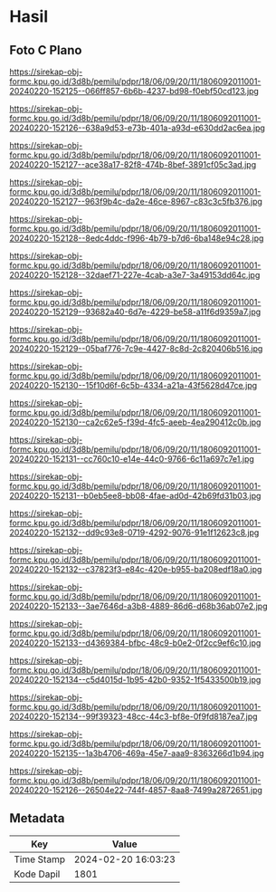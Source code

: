 # Hasil

## Foto C Plano

https://sirekap-obj-formc.kpu.go.id/3d8b/pemilu/pdpr/18/06/09/20/11/1806092011001-20240220-152125--066ff857-6b6b-4237-bd98-f0ebf50cd123.jpg

https://sirekap-obj-formc.kpu.go.id/3d8b/pemilu/pdpr/18/06/09/20/11/1806092011001-20240220-152126--638a9d53-e73b-401a-a93d-e630dd2ac6ea.jpg

https://sirekap-obj-formc.kpu.go.id/3d8b/pemilu/pdpr/18/06/09/20/11/1806092011001-20240220-152127--ace38a17-82f8-474b-8bef-3891cf05c3ad.jpg

https://sirekap-obj-formc.kpu.go.id/3d8b/pemilu/pdpr/18/06/09/20/11/1806092011001-20240220-152127--963f9b4c-da2e-46ce-8967-c83c3c5fb376.jpg

https://sirekap-obj-formc.kpu.go.id/3d8b/pemilu/pdpr/18/06/09/20/11/1806092011001-20240220-152128--8edc4ddc-f996-4b79-b7d6-6ba148e94c28.jpg

https://sirekap-obj-formc.kpu.go.id/3d8b/pemilu/pdpr/18/06/09/20/11/1806092011001-20240220-152128--32daef71-227e-4cab-a3e7-3a49153dd64c.jpg

https://sirekap-obj-formc.kpu.go.id/3d8b/pemilu/pdpr/18/06/09/20/11/1806092011001-20240220-152129--93682a40-6d7e-4229-be58-a11f6d9359a7.jpg

https://sirekap-obj-formc.kpu.go.id/3d8b/pemilu/pdpr/18/06/09/20/11/1806092011001-20240220-152129--05baf776-7c9e-4427-8c8d-2c820406b516.jpg

https://sirekap-obj-formc.kpu.go.id/3d8b/pemilu/pdpr/18/06/09/20/11/1806092011001-20240220-152130--15f10d6f-6c5b-4334-a21a-43f5628d47ce.jpg

https://sirekap-obj-formc.kpu.go.id/3d8b/pemilu/pdpr/18/06/09/20/11/1806092011001-20240220-152130--ca2c62e5-f39d-4fc5-aeeb-4ea290412c0b.jpg

https://sirekap-obj-formc.kpu.go.id/3d8b/pemilu/pdpr/18/06/09/20/11/1806092011001-20240220-152131--cc760c10-e14e-44c0-9766-6c11a697c7e1.jpg

https://sirekap-obj-formc.kpu.go.id/3d8b/pemilu/pdpr/18/06/09/20/11/1806092011001-20240220-152131--b0eb5ee8-bb08-4fae-ad0d-42b69fd31b03.jpg

https://sirekap-obj-formc.kpu.go.id/3d8b/pemilu/pdpr/18/06/09/20/11/1806092011001-20240220-152132--dd9c93e8-0719-4292-9076-91e1f12623c8.jpg

https://sirekap-obj-formc.kpu.go.id/3d8b/pemilu/pdpr/18/06/09/20/11/1806092011001-20240220-152132--c37823f3-e84c-420e-b955-ba208edf18a0.jpg

https://sirekap-obj-formc.kpu.go.id/3d8b/pemilu/pdpr/18/06/09/20/11/1806092011001-20240220-152133--3ae7646d-a3b8-4889-86d6-d68b36ab07e2.jpg

https://sirekap-obj-formc.kpu.go.id/3d8b/pemilu/pdpr/18/06/09/20/11/1806092011001-20240220-152133--d4369384-bfbc-48c9-b0e2-0f2cc9ef6c10.jpg

https://sirekap-obj-formc.kpu.go.id/3d8b/pemilu/pdpr/18/06/09/20/11/1806092011001-20240220-152134--c5d4015d-1b95-42b0-9352-1f5433500b19.jpg

https://sirekap-obj-formc.kpu.go.id/3d8b/pemilu/pdpr/18/06/09/20/11/1806092011001-20240220-152134--99f39323-48cc-44c3-bf8e-0f9fd8187ea7.jpg

https://sirekap-obj-formc.kpu.go.id/3d8b/pemilu/pdpr/18/06/09/20/11/1806092011001-20240220-152135--1a3b4706-469a-45e7-aaa9-8363266d1b94.jpg

https://sirekap-obj-formc.kpu.go.id/3d8b/pemilu/pdpr/18/06/09/20/11/1806092011001-20240220-152126--26504e22-744f-4857-8aa8-7499a2872651.jpg


## Metadata

| Key        | Value               |
| ---------- | ------------------- |
| Time Stamp | 2024-02-20 16:03:23 |
| Kode Dapil | 1801                |



